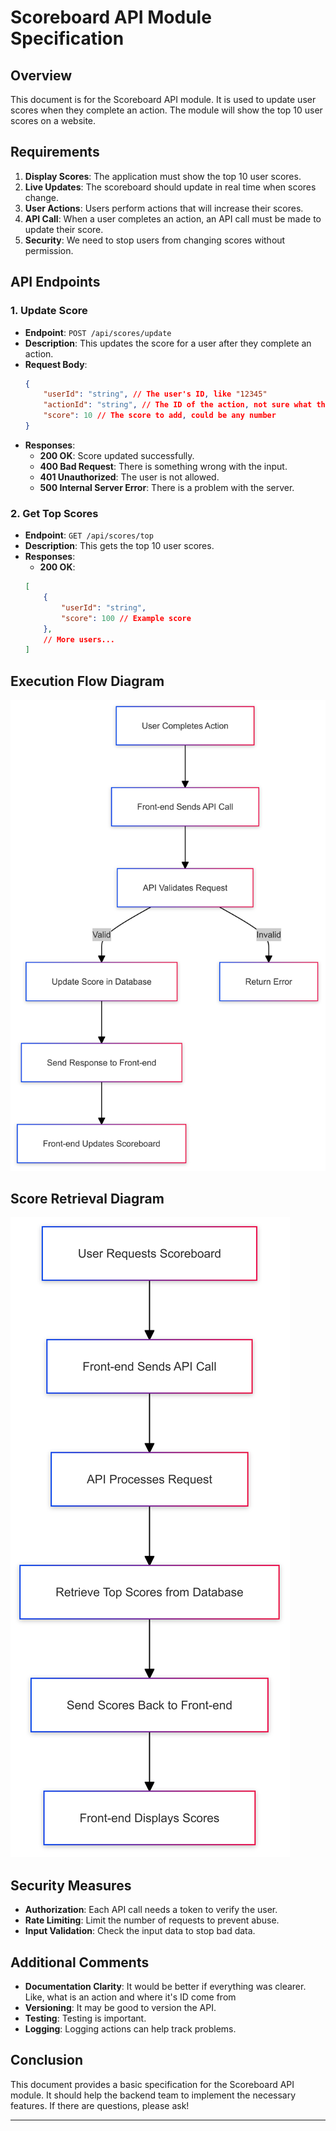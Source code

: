 # Scoreboard API Module Specification

## Overview
This document is for the Scoreboard API module. It is used to update user scores when they complete an action. The module will show the top 10 user scores on a website.

## Requirements
1. **Display Scores**: The application must show the top 10 user scores.
2. **Live Updates**: The scoreboard should update in real time when scores change.
3. **User Actions**: Users perform actions that will increase their scores.
4. **API Call**: When a user completes an action, an API call must be made to update their score.
5. **Security**: We need to stop users from changing scores without permission.

## API Endpoints

### 1. Update Score
- **Endpoint**: `POST /api/scores/update`
- **Description**: This updates the score for a user after they complete an action.
- **Request Body**:
    ```json
    {
        "userId": "string", // The user's ID, like "12345"
        "actionId": "string", // The ID of the action, not sure what this is
        "score": 10 // The score to add, could be any number
    }
    ```
- **Responses**:
    - **200 OK**: Score updated successfully.
    - **400 Bad Request**: There is something wrong with the input.
    - **401 Unauthorized**: The user is not allowed.
    - **500 Internal Server Error**: There is a problem with the server.

### 2. Get Top Scores
- **Endpoint**: `GET /api/scores/top`
- **Description**: This gets the top 10 user scores.
- **Responses**:
    - **200 OK**:
    ```json
    [
        {
            "userId": "string",
            "score": 100 // Example score
        },
        // More users...
    ]
    ```

## Execution Flow Diagram
![Execution Flow Diagram](images/execution_flow_diagram.png)

## Score Retrieval Diagram
![Score Retrieval Diagram](images/score_retrieval_diagram.png)

## Security Measures
- **Authorization**: Each API call needs a token to verify the user.
- **Rate Limiting**: Limit the number of requests to prevent abuse.
- **Input Validation**: Check the input data to stop bad data.

## Additional Comments
- **Documentation Clarity**: It would be better if everything was clearer. Like, what is an action and where it's ID come from
- **Versioning**: It may be good to version the API.
- **Testing**: Testing is important.
- **Logging**: Logging actions can help track problems.

## Conclusion
This document provides a basic specification for the Scoreboard API module. It should help the backend team to implement the necessary features. If there are questions, please ask!

---
